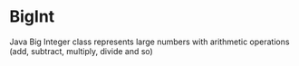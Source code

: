 # BigInt
 Java Big Integer class represents large numbers with arithmetic operations (add, subtract, multiply, divide and so)
